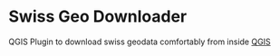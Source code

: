 # Swiss Geo Downloader 
QGIS Plugin to download swiss geodata comfortably from inside [QGIS](https://qgis.org)
